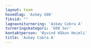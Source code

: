 ```yaml
---
layout: team
hovedlag: 'Askøy G08'
fiksid: ""
lagnavniturnering: 'Askøy Cobra A'
turneringskategori: 'G08 5er'
kontaktperson: 'Øyvind Håkon Heimli'
title: 'Askøy Cobra A'
---
```

